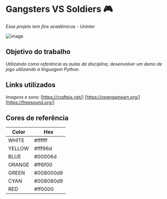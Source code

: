 
# Gangsters VS Soldiers 🎮
*Esse projeto tem fins acadêmicos - Uninter*

![image](https://github.com/user-attachments/assets/45d3dd3c-a6e2-4f61-b5af-40f1743778a5)




## Objetivo do trabalho
*Utilizando como referência as aulas da disciplina, desenvolver um
demo de jogo utilizando a linguagem Python.*

## Links utilizados
*Imagens e sons*:
[https://craftpix.net/] [https://opengameart.org/] [https://freesound.org/]




## Cores de referência

| Color             | Hex                                                                |
| ----------------- | ------------------------------------------------------------------ |
| WHITE | #ffffff |
| YELLOW | #fff96d |
| BLUE | #00006d |
| ORANGE | #ff6f00 |
| GREEN | #008000d9 |
| CYAN | #008080d9 |
| RED | #ff0000 |




